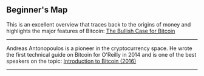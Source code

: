 ## Beginner's Map

This is an excellent overview that traces back to the origins of money and highlights the major features of Bitcoin:
[The Bullish Case for Bitcoin](https://vijayboyapati.medium.com/the-bullish-case-for-bitcoin-6ecc8bdecc1)

***

Andreas Antonopoulos is a pioneer in the cryptocurrency space. He wrote the first technical guide on Bitcoin for O'Reilly in 2014 and is one of the best speakers on the topic:
[Introduction to Bitcoin (2016)](https://www.youtube.com/watch?v=l1si5ZWLgy0)

***
